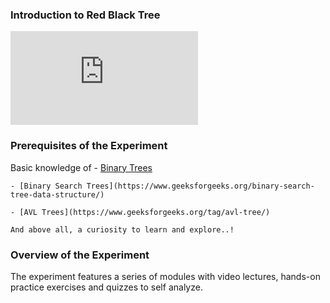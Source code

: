 
### Introduction to Red Black Tree
<iframe src="https://www.youtube.com/embed/mEtIeulc48Y" frameborder="0" allow="autoplay; encrypted-media" allowfullscreen></iframe>

### Prerequisites of the Experiment

  Basic knowledge of
    - [Binary Trees](https://www.cs.cmu.edu/~adamchik/15-121/lectures/Trees/trees.html)

    - [Binary Search Trees](https://www.geeksforgeeks.org/binary-search-tree-data-structure/)

    - [AVL Trees](https://www.geeksforgeeks.org/tag/avl-tree/)

    And above all, a curiosity to learn and explore..!

### Overview of the Experiment

The experiment features a series of modules with video lectures, hands-on practice exercises and quizzes to self analyze.
 
